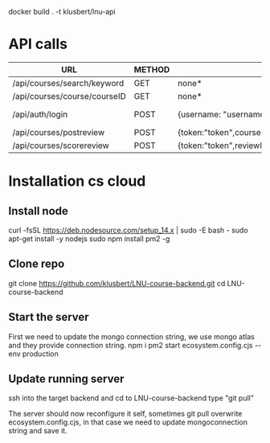 docker build . -t klusbert/lnu-api
# API calls

| URL                          | METHOD | BODY                                                                                                             | RETURNS                                           |
|------------------------------|--------|------------------------------------------------------------------------------------------------------------------|---------------------------------------------------|
| /api/courses/search/keyword  | GET    | none*                                                                                                            | Search result                                     |
| /api/courses/course/courseID | GET    | none*                                                                                                            | Course information                                |
| /api/auth/login              | POST   | {username: "username",password:"password"}                                                                       | {loggedIn:true,token"token",userName: "username"} |
| /api/courses/postreview      | POST   | {token:"token",courseID:"courseID",message:"message",rating:rating,anonymous:true\|\|false,,studentID:studentID} | {success}                                         |
| /api/courses/scorereview     | POST   | {token:"token",reviewID:"reviewID"}        

# Installation cs cloud


## Install node
curl -fsSL https://deb.nodesource.com/setup_14.x | sudo -E bash -
sudo apt-get install -y nodejs
sudo npm install pm2 -g

## Clone repo
git clone https://github.com/klusbert/LNU-course-backend.git
cd LNU-course-backend

## Start the server

First we need to update the mongo connection string, we use mongo atlas and they provide connection string.
npm i
pm2 start ecosystem.config.cjs --env production


## Update running server
ssh into the target backend and cd to LNU-course-backend
type "git pull"

The server should now reconfigure it self, sometimes git pull overwrite ecosystem.config.cjs, in that case we need to update mongoconnection string and save it.
